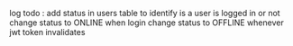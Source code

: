 log
todo : add status in users table to identify is a user is logged in or not
      change status to ONLINE when login
      change status to OFFLINE whenever jwt token invalidates

